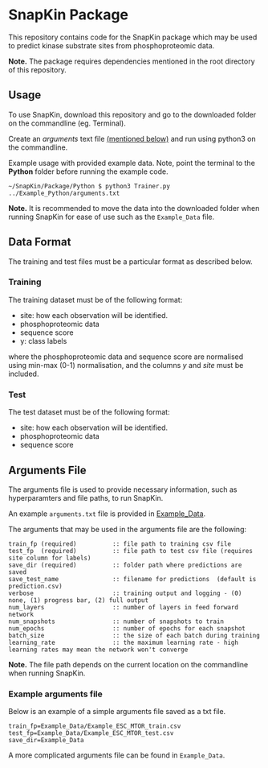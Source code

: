 # SnapKin Package

This repository contains code for the SnapKin package which may be used to predict kinase substrate sites from phosphoproteomic data.

**Note.** The package requires dependencies mentioned in the root directory of this repository.

## Usage 

To use SnapKin, download this repository and go to the downloaded folder on the commandline (eg. Terminal).

Create an *arguments* text file [(mentioned below)](#Arguments-File) and run using python3 on the commandline.

Example usage with provided example data.
Note, point the terminal to the **Python** folder before running the example code.

    ~/SnapKin/Package/Python $ python3 Trainer.py ../Example_Python/arguments.txt

**Note.** It is recommended to move the data into the downloaded folder when running SnapKin for ease of use such as the `Example_Data` file.

## Data Format 

The training and test files must be a particular format as described below.

### Training 

The training dataset must be of the following format:

- site: how each observation will be identified. 
- phosphoproteomic data 
- sequence score 
- y: class labels 

where the phosphoproteomic data and sequence score are normalised using min-max (0-1) normalisation, and the columns *y* and *site* must be included. 
### Test

The test dataset must be of the following format:

- site: how each observation will be identified.
- phosphoproteomic data 
- sequence score

## Arguments File

The arguments file is used to provide necessary information, such as hyperparamters and file paths, to run SnapKin. 

An example `arguments.txt` file is provided in [Example_Data](./Example_Data/arguments.txt). 

The arguments that may be used in the arguments file are the following:

    train_fp (required)          :: file path to training csv file
    test_fp  (required)          :: file path to test csv file (requires site column for labels)
    save_dir (required)          :: folder path where predictions are saved 
    save_test_name               :: filename for predictions  (default is prediction.csv)
    verbose                      :: training output and logging - (0) none, (1) progress bar, (2) full output 
    num_layers                   :: number of layers in feed forward network 
    num_snapshots                :: number of snapshots to train 
    num_epochs                   :: number of epochs for each snapshot 
    batch_size                   :: the size of each batch during training 
    learning_rate                :: the maximum learning rate - high learning rates may mean the network won't converge 

**Note.** The file path depends on the current location on the commandline when running SnapKin.

### Example arguments file 

Below is an example of a simple arguments file saved as a txt file. 

    train_fp=Example_Data/Example_ESC_MTOR_train.csv
    test_fp=Example_Data/Example_ESC_MTOR_test.csv
    save_dir=Example_Data

A more complicated arguments file can be found in `Example_Data`.



